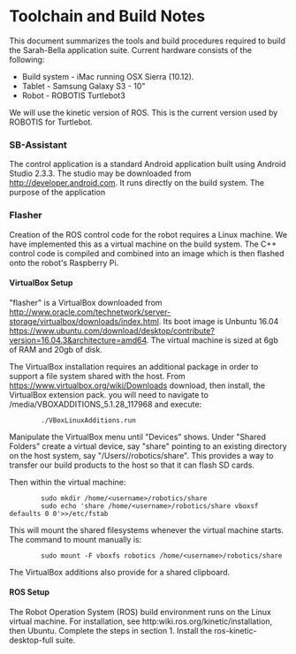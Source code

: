 # Toolchain and Build Notes

This document summarizes the tools and build procedures required to build the Sarah-Bella application suite. Current hardware consists of the following:
  * Build system - iMac running OSX Sierra (10.12).
  * Tablet - Samsung Galaxy S3 - 10"
  * Robot - ROBOTIS Turtlebot3

We will use the kinetic version of ROS. This is the current version used by ROBOTIS for Turtlebot.

### SB-Assistant
The control application is a standard Android application built using Android Studio 2.3.3. The studio may be downloaded from http://developer.android.com. It runs directly on the build system. The purpose of the application 

### Flasher
Creation of the ROS control code for the robot requires a Linux machine. We have implemented this as a virtual machine on the build system. The C++ control code is compiled and combined into an
image which is then flashed onto the robot's Raspberry Pi.

#### VirtualBox Setup
"flasher" is a VirtualBox downloaded from http://www.oracle.com/technetwork/server-storage/virtualbox/downloads/index.html. Its boot image is Unbuntu 16.04 https://www.ubuntu.com/download/desktop/contribute?version=16.04.3&architecture=amd64.
The virtual machine is sized at 6gb of RAM and 20gb of disk.

The VirtualBox installation requires an additional package in order to support a file system shared with the host. From https://www.virtualbox.org/wiki/Downloads download, then install, the VirtualBox extension pack.
you will need to navigate to /media/<username>VBOXADDITIONS_5.1.28_117968 and execute:

```
		./VBoxLinuxAdditions.run
```

Manipulate the VirtualBox menu until "Devices" shows. Under "Shared Folders" create a virtual device, say "share" pointing to an existing directory on the host system, say "/Users/<username>/robotics/share". 
This provides a way to transfer our build products to the host so that it can flash SD cards.

Then within the virtual machine:

```
		sudo mkdir /home/<username>/robotics/share
		sudo echo 'share /home/<username>/robotics/share vboxsf defaults 0 0'>>/etc/fstab
```

This will mount the shared filesystems whenever the virtual machine starts. The command to mount manually is:  
```
        sudo mount -F vboxfs robotics /home/<username>/robotics/share
```
The VirtualBox additions also provide for a shared clipboard. 

#### ROS Setup
The Robot Operation System (ROS) build environment runs on the Linux virtual machine.
For installation, see http:wiki.ros.org/kinetic/installation, then Ubuntu. Complete the steps in section 1. Install the ros-kinetic-desktop-full suite.

